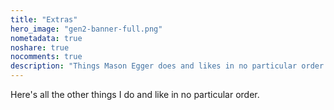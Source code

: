 ```yaml
---
title: "Extras"
hero_image: "gen2-banner-full.png"
nometadata: true
noshare: true
nocomments: true
description: "Things Mason Egger does and likes in no particular order."
---
```


Here's all the other things I do and like in no particular order.


